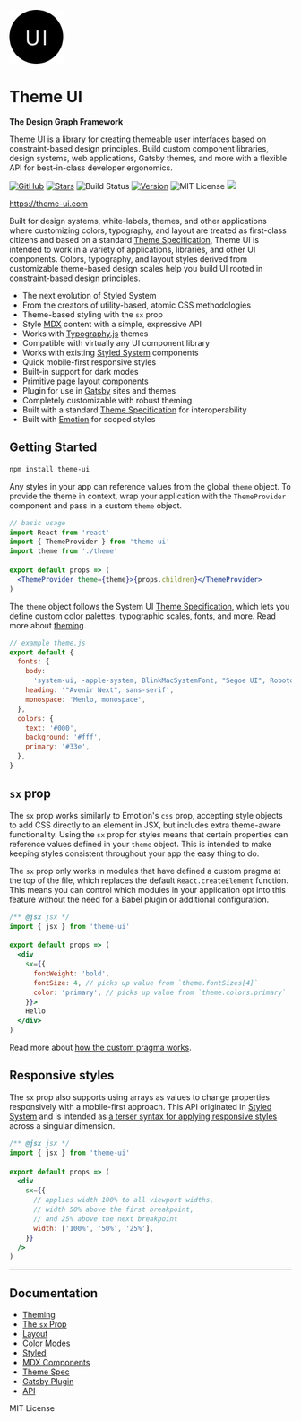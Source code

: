 <img
  src="packages/docs/static/logo.svg"
  width="96"
  height="96"
/>

# Theme UI

**The Design Graph Framework**

Theme UI is a library for creating themeable user interfaces based on constraint-based design principles. Build custom component libraries, design systems, web applications, Gatsby themes, and more with a flexible API for best-in-class developer ergonomics.

[![GitHub][github-badge]][github]
[![Stars][]][github]
![Build Status][]
[![Version][]][npm]
![MIT License][]
![][size]

https://theme-ui.com

[github]: https://github.com/system-ui/theme-ui
[github-badge]: https://flat.badgen.net/badge/-/github?icon=github&label
[stars]: https://badgen.net/github/stars/system-ui/theme-ui
[build status]: https://flat.badgen.net/github/status/system-ui/theme-ui
[version]: https://flat.badgen.net/npm/v/theme-ui
[npm]: https://npmjs.com/package/theme-ui
[mit license]: https://flat.badgen.net/badge/license/MIT/blue
[size]: https://flat.badgen.net/bundlephobia/minzip/theme-ui

Built for design systems, white-labels, themes, and other applications where customizing colors, typography, and layout are treated as first-class citizens
and based on a standard [Theme Specification][],
Theme UI is intended to work in a variety of applications, libraries, and other UI components.
Colors, typography, and layout styles derived from customizable theme-based design scales
help you build UI rooted in constraint-based design principles.

- The next evolution of Styled System
- From the creators of utility-based, atomic CSS methodologies
- Theme-based styling with the `sx` prop
- Style [MDX][] content with a simple, expressive API
- Works with [Typography.js][] themes
- Compatible with virtually any UI component library
- Works with existing [Styled System][] components
- Quick mobile-first responsive styles
- Built-in support for dark modes
- Primitive page layout components
- Plugin for use in [Gatsby][] sites and themes
- Completely customizable with robust theming
- Built with a standard [Theme Specification][] for interoperability
- Built with [Emotion][] for scoped styles

[emotion]: https://emotion.sh
[mdx]: https://mdxjs.com
[styled system]: https://styled-system.com
[gatsby]: https://gatsbyjs.org
[theme specification]: https://system-ui.com/theme
[typography.js]: https://github.com/KyleAMathews/typography.js

## Getting Started

```sh
npm install theme-ui
```

Any styles in your app can reference values from the global `theme` object.
To provide the theme in context,
wrap your application with the `ThemeProvider` component and pass in a custom `theme` object.

```jsx
// basic usage
import React from 'react'
import { ThemeProvider } from 'theme-ui'
import theme from './theme'

export default props => (
  <ThemeProvider theme={theme}>{props.children}</ThemeProvider>
)
```

The `theme` object follows the System UI [Theme Specification](/theme-spec),
which lets you define custom color palettes, typographic scales, fonts, and more.
Read more about [theming](https://theme-ui.com/theming).

```js
// example theme.js
export default {
  fonts: {
    body:
      'system-ui, -apple-system, BlinkMacSystemFont, "Segoe UI", Roboto, "Helvetica Neue", sans-serif',
    heading: '"Avenir Next", sans-serif',
    monospace: 'Menlo, monospace',
  },
  colors: {
    text: '#000',
    background: '#fff',
    primary: '#33e',
  },
}
```

## `sx` prop

The `sx` prop works similarly to Emotion's `css` prop, accepting style objects to add CSS directly to an element in JSX, but includes extra theme-aware functionality.
Using the `sx` prop for styles means that certain properties can reference values defined in your `theme` object.
This is intended to make keeping styles consistent throughout your app the easy thing to do.

The `sx` prop only works in modules that have defined a custom pragma at the top of the file, which replaces the default `React.createElement` function.
This means you can control which modules in your application opt into this feature without the need for a Babel plugin or additional configuration.

```jsx
/** @jsx jsx */
import { jsx } from 'theme-ui'

export default props => (
  <div
    sx={{
      fontWeight: 'bold',
      fontSize: 4, // picks up value from `theme.fontSizes[4]`
      color: 'primary', // picks up value from `theme.colors.primary`
    }}>
    Hello
  </div>
)
```

Read more about [how the custom pragma works](https://theme-ui.com/guides/how-it-works/#jsx-pragma).

## Responsive styles

The `sx` prop also supports using arrays as values to change properties responsively with a mobile-first approach.
This API originated in [Styled System][] and is intended as [a terser syntax for applying responsive styles](https://styled-system.com/guides/array-props) across a singular dimension.

```jsx
/** @jsx jsx */
import { jsx } from 'theme-ui'

export default props => (
  <div
    sx={{
      // applies width 100% to all viewport widths,
      // width 50% above the first breakpoint,
      // and 25% above the next breakpoint
      width: ['100%', '50%', '25%'],
    }}
  />
)
```

---

## Documentation

- [Theming](https://theme-ui.com/theming)
- [The `sx` Prop](https://theme-ui.com/sx-prop)
- [Layout](https://theme-ui.com/layout)
- [Color Modes](https://theme-ui.com/color-modes)
- [Styled](https://theme-ui.com/styled)
- [MDX Components](https://theme-ui.com/mdx-components)
- [Theme Spec](https://theme-ui.com/theme-spec)
- [Gatsby Plugin](https://theme-ui.com/packages/gatsby-plugin)
- [API](https://theme-ui.com/api)

MIT License
